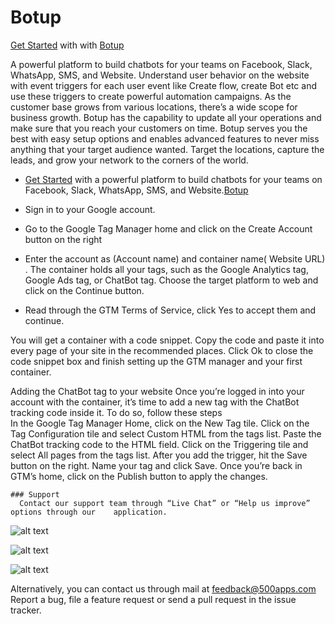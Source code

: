 # Botup
[Get Started](https://infinity.500apps.com/botup) with with [Botup](https://botup.com)

A powerful platform to build chatbots for your teams on Facebook, Slack, WhatsApp, SMS, and Website.
Understand user behavior on the website with event triggers for each user event like Create flow, create Bot etc and use these triggers to create powerful automation campaigns.
As the customer base grows from various locations, there’s a wide scope for business growth. Botup has the capability to update all your operations and make sure that you reach your customers on time.
Botup serves you the best with easy setup options and enables advanced features to never miss anything that your target audience wanted. Target the locations, capture the leads, and grow your network to the corners of the world.

- [Get Started](https://infinity.500apps.com/botup) with a powerful platform to build chatbots for your teams on Facebook, Slack, WhatsApp, SMS, and Website.[Botup](https://botup.com)


- Sign in to your Google account.

- Go to the Google Tag Manager home and click on the Create Account button on the right

- Enter the account as (Account name) and container name( Website URL) . The container holds all your tags, such as the Google   Analytics tag, Google Ads tag, or ChatBot tag. Choose the target platform to web and click on the Continue button.

- Read through the GTM Terms of Service, click Yes to accept them and continue.

You will get a container with a code snippet. Copy the code and paste it into every page of your site in the recommended places.
Click Ok to close the code snippet box and finish setting up the GTM manager and your first container.

Adding the ChatBot tag to your website
Once you’re logged in into your account with the container, it’s time to add a new tag with the ChatBot tracking code inside it. To do so, follow these steps   
In the Google Tag Manager Home, click on the New Tag tile.
Click on the Tag Configuration tile and select Custom HTML from the tags list.
Paste the ChatBot tracking code to the HTML field.
Click on the Triggering tile and select All pages from the tags list.
After you add the trigger, hit the Save button on the right.
Name your tag and click Save.
Once you’re back in GTM’s home, click on the Publish button to apply the changes.

    ### Support 
      Contact our support team through “Live Chat” or “Help us improve” options through our    application.

![alt text](https://infinity.500apps.com/img/botup/GTM-Image-1.png)

![alt text](https://infinity.500apps.com/img/botup/GTM-Image-2.png)

![alt text](https://infinity.500apps.com/img/botup/GTM-Image-3.png)

Alternatively, you can contact us through mail at feedback@500apps.com
Report a bug, file a feature request or send a pull request in the issue tracker.

